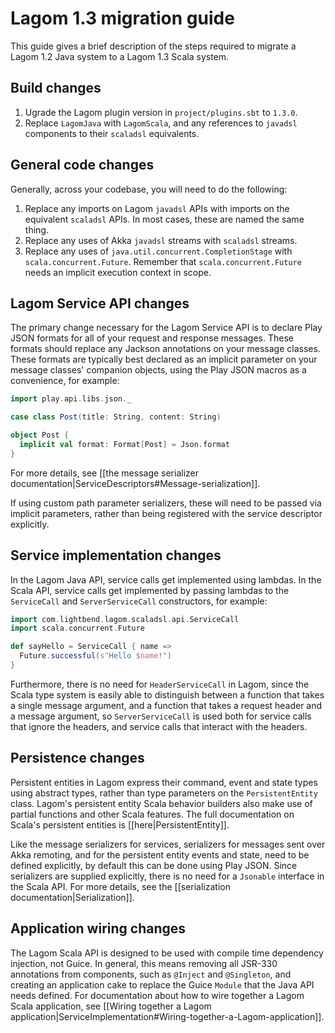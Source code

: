 # Lagom 1.3 migration guide

This guide gives a brief description of the steps required to migrate a Lagom 1.2 Java system to a Lagom 1.3 Scala system.

## Build changes

1. Ugrade the Lagom plugin version in `project/plugins.sbt` to `1.3.0`.
1. Replace `LagomJava` with `LagomScala`, and any references to `javadsl` components to their `scaladsl` equivalents.

## General code changes

Generally, across your codebase, you will need to do the following:

1. Replace any imports on Lagom `javadsl` APIs with imports on the equivalent `scaladsl` APIs. In most cases, these are named the same thing.
1. Replace any uses of Akka `javadsl` streams with `scaladsl` streams.
1. Replace any uses of `java.util.concurrent.CompletionStage` with `scala.concurrent.Future`. Remember that `scala.concurrent.Future` needs an implicit execution context in scope.

## Lagom Service API changes

The primary change necessary for the Lagom Service API is to declare Play JSON formats for all of your request and response messages. These formats should replace any Jackson annotations on your message classes. These formats are typically best declared as an implicit parameter on your message classes' companion objects, using the Play JSON macros as a convenience, for example:

```scala
import play.api.libs.json._

case class Post(title: String, content: String)

object Post {
  implicit val format: Format[Post] = Json.format
}
```

For more details, see [[the message serializer documentation|ServiceDescriptors#Message-serialization]].

If using custom path parameter serializers, these will need to be passed via implicit parameters, rather than being registered with the service descriptor explicitly.

## Service implementation changes

In the Lagom Java API, service calls get implemented using lambdas.  In the Scala API, service calls get implemented by passing lambdas to the `ServiceCall` and `ServerServiceCall` constructors, for example:

```scala
import com.lightbend.lagom.scaladsl.api.ServiceCall
import scala.concurrent.Future

def sayHello = ServiceCall { name =>
  Future.successful(s"Hello $name!")
}
```

Furthermore, there is no need for `HeaderServiceCall` in Lagom, since the Scala type system is easily able to distinguish between a function that takes a single message argument, and a function that takes a request header and a message argument, so `ServerServiceCall` is used both for service calls that ignore the headers, and service calls that interact with the headers.

## Persistence changes

Persistent entities in Lagom express their command, event and state types using abstract types, rather than type parameters on the `PersistentEntity` class. Lagom's persistent entity Scala behavior builders also make use of partial functions and other Scala features. The full documentation on Scala's persistent entities is [[here|PersistentEntity]].

Like the message serializers for services, serializers for messages sent over Akka remoting, and for the persistent entity events and state, need to be defined explicitly, by default this can be done using Play JSON. Since serializers are supplied explicitly, there is no need for a `Jsonable` interface in the Scala API.  For more details, see the [[serialization documentation|Serialization]].

## Application wiring changes

The Lagom Scala API is designed to be used with compile time dependency injection, not Guice. In general, this means removing all JSR-330 annotations from components, such as `@Inject` and `@Singleton`, and creating an application cake to replace the Guice `Module` that the Java API needs defined. For documentation about how to wire together a Lagom Scala application, see [[Wiring together a Lagom application|ServiceImplementation#Wiring-together-a-Lagom-application]].
